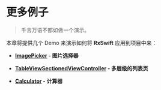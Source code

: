 # 更多例子

> 千言万语不都如做一个演示。

本章将提供几个 Demo 来演示如何将 **RxSwift** 应用到项目中来：

* **[ImagePicker](more_demo/image_picker.md) - 图片选择器**

* **[TableViewSectionedViewController](more_demo/tableView_sectioned_viewController.md) - 多层级的列表页**

* **[Calculator](more_demo/calculator.md) - 计算器**
